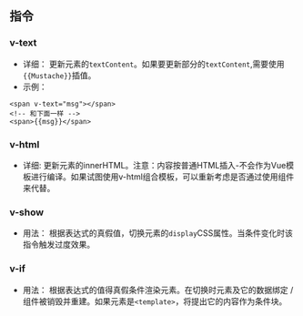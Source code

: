 ## 指令
### v-text
* 详细：
更新元素的`textContent`。如果要更新部分的`textContent`,需要使用`{{Mustache}}`插值。
* 示例：
```
<span v-text="msg"></span>
<!-- 和下面一样 -->
<span>{{msg}}</span>
```
### v-html
* 详细:
更新元素的innerHTML。注意：内容按普通HTML插入-不会作为Vue模板进行编译。如果试图使用v-html组合模板，可以重新考虑是否通过使用组件来代替。
### v-show
* 用法：
根据表达式的真假值，切换元素的`display`CSS属性。当条件变化时该指令触发过度效果。
### v-if
* 用法：
根据表达式的值得真假条件渲染元素。在切换时元素及它的数据绑定 / 组件被销毁并重建。如果元素是`<template>`，将提出它的内容作为条件块。